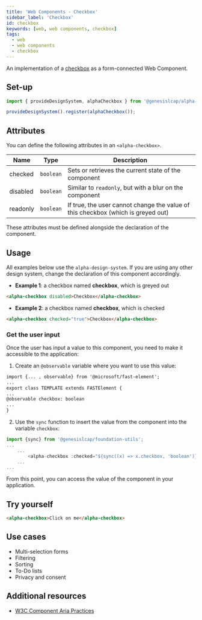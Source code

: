 ```yaml
---
title: 'Web Components - Checkbox'
sidebar_label: 'Checkbox'
id: checkbox
keywords: [web, web components, checkbox]
tags:
  - web
  - web components
  - checkbox
---
```


An implementation of a [checkbox](https://developer.mozilla.org/en-US/docs/Web/HTML/Element/Input/checkbox) as a form-connected Web Component.

## Set-up

```ts
import { provideDesignSystem, alphaCheckbox } from '@genesislcap/alpha-design-system';

provideDesignSystem().register(alphaCheckbox());
```

## Attributes

You can define the following attributes in an `<alpha-checkbox>`.

| Name        | Type      | Description                                                                          |
|-------------|-----------|--------------------------------------------------------------------------------------|
| checked     | `boolean` | Sets or retrieves the current state of the component                                 |
| disabled    | `boolean` | Similar to `readonly`, but with a blur on the component                              |
| readonly    | `boolean` | If true, the user cannot change the value of this checkbox (which is greyed out)     |

These attributes must be defined alongside the declaration of the component.

## Usage
All examples below use the `alpha-design-system`. If you are using any other design system, change the declaration
of this component accordingly.

- **Example 1**: a checkbox named **checkbox**, which is greyed out
```html title="Example 1"
<alpha-checkbox disabled>Checkbox</alpha-checkbox>
```
- **Example 2**: a checkbox named **checkbox**, which is checked 
```html title="Example 2"
<alpha-checkbox checked="true">Checkbox</alpha-checkbox>
```
### Get the user input
Once the user has input a value to this component, you need to make it accessible to the application:

1. Create an `@observable` variable where you want to use this value:

```html {1,5}
import {... , observable} from '@microsoft/fast-element';
...
export class TEMPLATE extends FASTElement {
...
@observable checkbox: boolean
...
}
```

2. Use the `sync` function to insert the value from the component into the variable `checkbox`:

```typescript tile="Example 4" {1,4}
import {sync} from '@genesislcap/foundation-utils';
...
    ...
        <alpha-checkbox :checked="${sync((x) => x.checkbox, 'boolean')}">checkbox number 1</alpha-checkbox>
    ...
...    
```

From this point, you can access the value of the component in your application.

## Try yourself

```html title="try yourself" live
<alpha-checkbox>Click on me</alpha-checkbox>
```


## Use cases

- Multi-selection forms
- Filtering
- Sorting
- To-Do lists
- Privacy and consent

## Additional resources

- [W3C Component Aria Practices](https://w3c.github.io/aria-practices/#checkbox)
